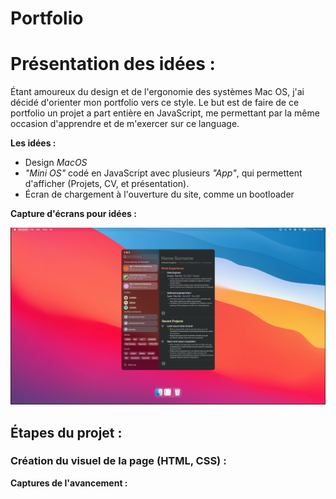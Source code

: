 # Portfolio

# Présentation des idées :

Étant amoureux du design et de l'ergonomie des systèmes Mac OS, j'ai décidé d'orienter mon portfolio vers ce style.
Le but est de faire de ce portfolio un projet a part entière en JavaScript, me permettant par la même occasion d'apprendre et de m'exercer sur ce language.

**Les idées :**
- Design _MacOS_
- _"Mini OS"_ codé en JavaScript avec plusieurs _"App"_, qui permettent d'afficher (Projets, CV, et présentation).
- Écran de chargement à l'ouverture du site, comme un bootloader

**Capture d'écrans pour idées :**

![Capture d'écran de l'idée](./assets/idea-screenshot.png "Capture d'écran")

## Étapes du projet :

### Création du visuel de la page (HTML, CSS) :

**Captures de l'avancement :**
